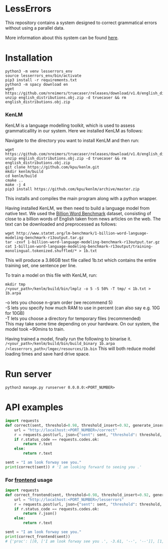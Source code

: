 # LessErrors
This repository contains a system designed to correct grammatical errors without using a parallel data.

More information about this system can be found [here](Thesis_yee0.pdf).

# Installation
```
python3 -m venv lesserrors_env
source lesserrors_env/bin/activate
pip3 install -r requirements.txt
python3 -m spacy download en
wget https://github.com/nreimers/truecaser/releases/download/v1.0/english_distributions.obj.zip
unzip english_distributions.obj.zip -d truecaser && rm english_distributions.obj.zip
```

### KenLM
KenLM is a language modelling toolkit, which is used to assess grammaticallity in our system.
Here we installed KenLM as follows:

Navigate to the directory you want to install KenLM and then run:  
```
wget https://github.com/nreimers/truecaser/releases/download/v1.0/english_distributions.obj.zip
unzip english_distributions.obj.zip -d truecaser && rm english_distributions.obj.zip
git clone https://github.com/kpu/kenlm.git
mkdir kenlm/build
cd kenlm/build
cmake ..
make -j 4
pip3 install https://github.com/kpu/kenlm/archive/master.zip
```
This installs and compiles the main program along with a python wrapper.  

Having installed KenLM, we then need to build a language model from native text. We used the [Billion Word Benchmark](http://www.statmt.org/lm-benchmark/) dataset, consisting of close to a billion words of English taken from news articles on the web. The text can be downloaded and preprocessed as follows:  
```
wget http://www.statmt.org/lm-benchmark/1-billion-word-language-modeling-benchmark-r13output.tar.gz
tar -zxvf 1-billion-word-language-modeling-benchmark-r13output.tar.gz
cat 1-billion-word-language-modeling-benchmark-r13output/training-monolingual.tokenized.shuffled/* > 1b.txt
```
This will produce a 3.86GB text file called 1b.txt which contains the entire training set, one sentence per line.

To train a model on this file with KenLM, run:
```
mkdir tmp
/<your_path>/kenlm/build/bin/lmplz -o 5 -S 50% -T tmp/ < 1b.txt > 1b.arpa
```
-o lets you choose n-gram order (we recommend 5)  
-S lets you specify how much RAM to use in percent (can also say e.g. 10G for 10GB)  
-T lets you choose a directory for temporary files (recommended)  
This may take some time depending on your hardware. On our system, the model took ~90mins to train.

Having trained a model, finally run the following to binarise it.  
`/<your_path>/kenlm/build/bin/build_binary 1b.arpa /<lesserrors_path>/lmgec/resources/1b.bin` 
This will both reduce model loading times and save hard drive space.

# Run server
```
python3 manage.py runserver 0.0.0.0:<PORT_NUMBER>
```

# API examples
```python
import requests
def correct(sent, threshold=0.98, threshold_insert=0.92, generate_insertion_candidates=True, use_nli=True, use_truecase=True):
    url = "http://localhost:<PORT_NUMBER>/correct"
    r = requests.post(url, json={"sent": sent, "threshold": threshold, "threshold_insert": threshold_insert, "generate_insertion_candidates": generate_insertion_candidates, "use_nli": use_nli, "use_truecase": use_truecase})
    if r.status_code == requests.codes.ok:
        return r.text
    else:
        return r.text

sent = "I am look forway see you."
print(correct(sent)) # 'I am looking forward to seeing you .'
```

### For [frontend](https://github.com/NTHU-NLPLAB/lesserrors-frontend) usage

```python
import requests
def correct_frontend(sent, threshold=0.98, threshold_insert=0.92, generate_insertion_candidates=True, use_nli=True, use_truecase=True):
    url = "http://localhost:<PORT_NUMBER>/lesserrors"
    r = requests.post(url, json={"sent": sent, "threshold": threshold, "threshold_insert": threshold_insert, "generate_insertion_candidates": generate_insertion_candidates, "use_nli": use_nli, "use_truecase": use_truecase})
    if r.status_code == requests.codes.ok:
        return r.json()
    else:
        return r.text

sent = "I am look forway see you."
print(correct_frontend(sent))
# {'proc': [[0, ['I am look forway see you .', -3.61, '--', '--']], [1, ['I am look [-forway-] {+forward+} see you .', -2.87, 0.74, 'SPELL']], [2, ['I am look forward {+to+} see you .', -2.15, 0.73, 'INSERT']], [3, ['I am [-look-] {+looking+} forward to see you .', -1.55, 0.6, 'MORPH']], [4, ['I am looking forward to [-see-] {+seeing+} you .', -1.21, 0.34, 'MORPH']]], 'result': [4, 'I am looking forward to seeing you .', 2.4]}
```
